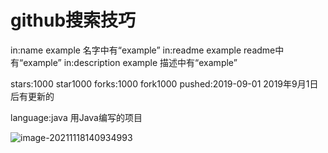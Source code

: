 # github搜索技巧

in:name example		名字中有“example”
in:readme example		readme中有“example”
in:description example	描述中有“example”

stars:1000		star1000
forks:1000		fork1000
pushed:2019-09-01		2019年9月1日后有更新的

language:java		用Java编写的项目

![image-20211118140934993](C:\Users\Y_rachel\AppData\Roaming\Typora\typora-user-images\image-20211118140934993.png)

